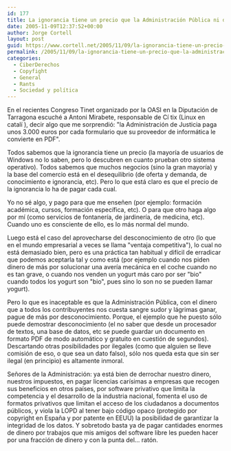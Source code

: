 ```yaml
---
id: 177
title: La ignorancia tiene un precio que la Administración Pública ni debe ni puede permitirse
date: 2005-11-09T12:37:52+00:00
author: Jorge Cortell
layout: post
guid: https://www.cortell.net/2005/11/09/la-ignorancia-tiene-un-precio-que-la-administracion-publica-ni-debe-ni-puede-permitirse/
permalink: /2005/11/09/la-ignorancia-tiene-un-precio-que-la-administracion-publica-ni-debe-ni-puede-permitirse/
categories:
  - CiberDerechos
  - Copyfight
  - General
  - Rants
  - Sociedad y polí­tica
---
```

En el recientes Congreso Tinet organizado por la OASI en la Diputación de Tarragona escuché a Antoni Mirabete, responsable de Cí tix (Linux en catalí ), decir algo que me sorprendió: "la Administración de Justicia paga unos 3.000 euros por cada formulario que su proveedor de informática le convierte en PDF".

Todos sabemos que la ignorancia tiene un precio (la mayorí­a de usuarios de Windows no lo saben, pero lo descubren en cuanto prueban otro sistema operativo). Todos sabemos que muchos negocios (sino la gran mayorí­a) y la base del comercio está en el desequilibrio (de oferta y demanda, de conocimiento e ignorancia, etc). Pero lo que está claro es que el precio de la ignorancia lo ha de pagar cada cual.

Yo no sé algo, y pago para que me enseñen (por ejemplo: formación académica, cursos, formación especí­fica, etc). O para que otro haga algo por mí­ (como servicios de fontanerí­a, de jardinerí­a, de medicina, etc). Cuando uno es consciente de ello, es lo más normal del mundo.

Luego está el caso del aprovecharse del desconocimiento de otro (lo que en el mundo empresarial a veces se llama "ventaja competitiva"), lo cual no está demasiado bien, pero es una práctica tan habitual y difí­cil de erradicar que podemos aceptarla tal y como está (por ejemplo cuando nos piden dinero de más por solucionar una averí­a mecánica en el coche cuando no es tan grave, o cuando nos venden un yogurt más caro por ser "bio" cuando todos los yogurt son "bio", pues sino lo son no se pueden llamar yogurt).

Pero lo que es inaceptable es que la Administración Pública, con el dinero que a todos los contribuyentes nos cuesta sangre sudor y lágrimas ganar, pague de más por desconocimiento. Porque, el ejemplo que he puesto sólo puede demostrar desconocimiento (el no saber que desde un procesador de textos, una base de datos, etc se puede guardar un documento en formato PDF de modo automático y gratuito en cuestión de segundos). Descartando otras posibilidades por ilegales (como que alguien se lleve comisión de eso, o que sea un dato falso), sólo nos queda esta que sin ser ilegal (en principio) es altamente inmoral.

Señores de la Administración: ya está bien de derrochar nuestro dinero, nuestros impuestos, en pagar licencias carí­simas a empresas que recogen sus beneficios en otros paí­ses, por software privativo que limita la competencia y el desarrollo de la industria nacional, fomenta el uso de formatos privativos que limitan el acceso de los ciudadanos a documentos públicos, y viola la LOPD al tener bajo código opaco (protegido por copyright en España y por patente en EEUU) la posibilidad de garantizar la integridad de los datos. Y sobretodo basta ya de pagar cantidades enormes de dinero por trabajos que mis amigos del software libre les pueden hacer por una fracción de dinero y con la punta del... ratón.